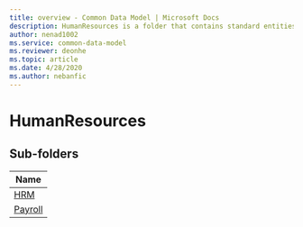```yaml
---
title: overview - Common Data Model | Microsoft Docs
description: HumanResources is a folder that contains standard entities related to the Common Data Model.
author: nenad1002
ms.service: common-data-model
ms.reviewer: deonhe
ms.topic: article
ms.date: 4/28/2020
ms.author: nebanfic
---
```


# HumanResources


## Sub-folders

|Name|
|---|
|[HRM](HRM/overview.md)|
|[Payroll](Payroll/overview.md)|



